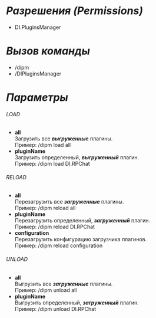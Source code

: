# _Разрешения (Permissions)_
* DI.PluginsManager

# _Вызов команды_
* /dipm
* /DIPluginsManager

# _Параметры_
###### LOAD
  * __all__<br>
  Загрузить все _**выгруженные**_ плагины.<br>
  Пример: /dipm load all
  * __pluginName__<br>
  Загрузить определенный, _**выгруженный**_ плагин.<br>
  Пример: /dipm load DI.RPChat
  
###### RELOAD
  * __all__<br>
  Перезагрузить все _**загруженные**_ плагины.<br>
  Пример: /dipm reload all
  * __pluginName__<br>
  Перезагрузить определенный, _**загруженный**_ плагин.<br>
  Пример: /dipm reload DI.RPChat
  * __configuration__<br>
  Перезагрузить конфигурацию загрузчика плагинов.<br>
  Пример: /dipm reload configuration
  
###### UNLOAD
  * __all__<br>
  Выгрузить все _**загруженные**_ плагины.<br>
  Пример: /dipm unload all
  * __pluginName__<br>
  Выгрузить определенный, _**загруженный**_ плагин.<br>
  Пример: /dipm unload DI.RPChat
